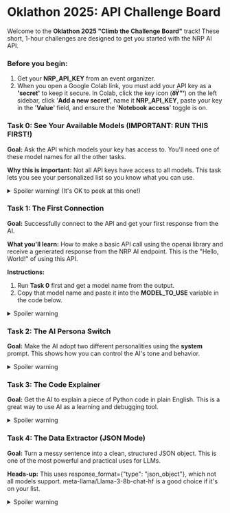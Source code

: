 # **Oklathon 2025: API Challenge Board**

Welcome to the **Oklathon 2025 "Climb the Challenge Board"** track\! These short, 1-hour challenges are designed to get you started with the NRP AI API.

### **Before you begin:**

1. Get your **NRP\_API\_KEY** from an event organizer.  
2. When you open a Google Colab link, you must add your API key as a **'secret'** to keep it secure. In Colab, click the key icon (**ðŸ”‘**) on the left sidebar, click '**Add a new secret**', name it **NRP\_API\_KEY**, paste your key in the '**Value**' field, and ensure the '**Notebook access**' toggle is on.

### **Task 0: See Your Available Models (IMPORTANT: RUN THIS FIRST\!)**

**Goal:** Ask the API which models your key has access to. You'll need one of these model names for all the other tasks.

**Why this is important:** Not all API keys have access to all models. This task lets you see your personalized list so you know what you can use.

 <details>
     <summary>Spoiler warning! (It's OK to peek at this one!)</summary>

[â–¶ï¸ **Run this task in Google Colab**](https://colab.research.google.com/notebooks/basic.ipynb?code=import+os%0Afrom+openai+import+OpenAI,+APIError%0A%0A%23+---+Configuration+---%0A%23+This+safely+gets+your+API+key+from+Colab's+Secret+Manager.%0Atry:%0A++++from+google.colab+import+userdata%0A++++NRP_API_KEY+%3D+userdata.get\('NRP_API_KEY'\)%0Aexcept+\(ImportError,+ModuleNotFoundError\):%0A++++NRP_API_KEY+%3D+os.environ.get\(%22NRP_API_KEY%22\)%0A++++if+not+NRP_API_KEY:%0A++++++raise+RuntimeError\(%22API+Key+not+found.+Please+set+the+NRP_API_KEY+environment+variable+or+run+in+Google+Colab+with+secrets.%22\)%0Aexcept+userdata.SecretNotFoundError:%0A++++raise+RuntimeError\(%22API+Key+not+found.+Please+add+it+to+Colab+Secrets+as+'NRP_API_KEY'.%22\)%0A%0A%23+Initialize+the+OpenAI+client+to+point+to+the+NRP+AI+server%0Aclient+%3D+OpenAI\(%0A++++api_key%3DNRP_API_KEY,%0A++++base_url%3D%22https://llm.nrp-nautilus.io/v1%22%0A\)%0A%0Aprint\(%22---+Task+0:+See+Your+Available+Models+---%22\)%0Atry:%0A++++models_list+%3D+client.models.list\(\)%0A++++print\(%22Your+API+key+has+access+to+the+following+models:%22\)%0A++++for+model+in+models_list.data:%0A++++++++print\(f%22-+%7Bmodel.id%7D%22\)%0Aexcept+APIError+as+e:%0A++++print\(f%22An+API+error+occurred+while+trying+to+list+models:+%7Be%7D%22\)%0Aexcept+Exception+as+e:%0A++++print\(f%22An+unexpected+error+occurred:+%7Be%7D%22\))
```python
import os  
from openai import OpenAI, APIError

\# \--- Configuration \---  
\# This safely gets your API key from Colab's Secret Manager.  
try:  
    from google.colab import userdata  
    NRP\_API\_KEY \= userdata.get('NRP\_API\_KEY')  
except (ImportError, ModuleNotFoundError):  
    NRP\_API\_KEY \= os.environ.get("NRP\_API\_KEY")  
    if not NRP\_API\_KEY:  
      raise RuntimeError("API Key not found. Please set the NRP\_API\_KEY environment variable or run in Google Colab with secrets.")  
except userdata.SecretNotFoundError:  
    raise RuntimeError("API Key not found. Please add it to Colab Secrets as 'NRP\_API\_KEY'.")

\# Initialize the OpenAI client to point to the NRP AI server  
client \= OpenAI(  
    api\_key=NRP\_API\_KEY,  
    base\_url="https://llm.nrp-nautilus.io/v1"  
)

print("--- Task 0: See Your Available Models \---")  
try:  
    models\_list \= client.models.list()  
    print("Your API key has access to the following models:")  
    for model in models\_list.data:  
        print(f"- {model.id}")  
except APIError as e:  
    print(f"An API error occurred while trying to list models: {e}")  
except Exception as e:  
    print(f"An unexpected error occurred: {e}")
```

</details>

### **Task 1: The First Connection**

**Goal:** Successfully connect to the API and get your first response from the AI.

**What you'll learn:** How to make a basic API call using the openai library and receive a generated response from the NRP AI endpoint. This is the "Hello, World\!" of using this API.

**Instructions:**

1. Run **Task 0** first and get a model name from the output.  
2. Copy that model name and paste it into the **MODEL\_TO\_USE** variable in the code below.

 <details>
     <summary>Spoiler warning</summary>

[â–¶ï¸ **Run this task in Google Colab**](https://colab.research.google.com/notebooks/basic.ipynb?code=import+os%0Afrom+openai+import+OpenAI,+APIError%0A%0A%23+---+Configuration+---%0A%23+This+safely+gets+your+API+key+from+Colab's+Secret+Manager.%0Atry:%0A++++from+google.colab+import+userdata%0A++++NRP_API_KEY+%3D+userdata.get\('NRP_API_KEY'\)%0Aexcept+\(ImportError,+ModuleNotFoundError\):%0A++++NRP_API_KEY+%3D+os.environ.get\(%22NRP_API_KEY%22\)%0A++++if+not+NRP_API_KEY:%0A++++++raise+RuntimeError\(%22API+Key+not+found.+Please+set+the+NRP_API_KEY+environment+variable+or+run+in+Google+Colab+with+secrets.%22\)%0Aexcept+userdata.SecretNotFoundError:%0A++++raise+RuntimeError\(%22API+Key+not+found.+Please+add+it+to+Colab+Secrets+as+'NRP_API_KEY'.%22\)%0A%0A%23+Initialize+the+OpenAI+client+to+point+to+the+NRP+AI+server%0Aclient+%3D+OpenAI\(%0A++++api_key%3DNRP_API_KEY,%0A++++base_url%3D%22https://llm.nrp-nautilus.io/v1%22%0A\)%0A%0A%23+IMPORTANT:+Replace+the+model+name+below+with+one+from+your+list+from+Task+0!%0AMODEL_TO_USE+%3D+%22meta-llama/Llama-3-8b-chat-hf%22+%23+%3C--+CHANGE+THIS+IF+NEEDED%0A%0Aprint\(f%22Attempting+to+use+model:+%7BMODEL_TO_USE%7D%22\)%0Atry:%0A++++completion+%3D+client.chat.completions.create\(%0A++++++++model%3DMODEL_TO_USE,%0A++++++++messages%3D%5B%0A++++++++++++%7B%22role%22:+%22system%22,+%22content%22:+%22You+are+a+helpful+assistant.%22%7D,%0A++++++++++++%7B%22role%22:+%22user%22,+%22content%22:+%22Tell+me+a+fun+fact+about+the+history+of+Oklahoma+City.%22%7D%0A++++++++%5D%0A++++\)%0A++++print\(completion.choices%5B0%5D.message.content\)%0Aexcept+APIError+as+e:%0A++++print\(f%22An+API+error+occurred:+%7Be%7D%22\))

```python

import os  
from openai import OpenAI, APIError

\# \--- Configuration \---  
try:  
    from google.colab import userdata  
    NRP\_API\_KEY \= userdata.get('NRP\_API\_KEY')  
except (ImportError, ModuleNotFoundError):  
    NRP\_API\_KEY \= os.environ.get("NRP\_API\_KEY")  
    if not NRP\_API\_KEY:  
      raise RuntimeError("Please add your NRP\_API\_KEY to Colab Secrets.")  
except userdata.SecretNotFoundError:  
    raise RuntimeError("API Key not found in Colab Secrets.")

\# Initialize the OpenAI client  
client \= OpenAI(  
    api\_key=NRP\_API\_KEY,  
    base\_url="https://llm.nrp-nautilus.io/v1"  
)

\# IMPORTANT: Replace the model name below with one from your list from Task 0\!  
MODEL\_TO\_USE \= "meta-llama/Llama-3-8b-chat-hf" \# \<-- CHANGE THIS IF NEEDED

print(f"Attempting to use model: {MODEL\_TO\_USE}")  
try:  
    completion \= client.chat.completions.create(  
        model=MODEL\_TO\_USE,  
        messages=\[  
            {"role": "system", "content": "You are a helpful assistant."},  
            {"role": "user", "content": "Tell me a fun fact about the history of Oklahoma City."}  
        \]  
    )  
    print(completion.choices\[0\].message.content)  
except APIError as e:  
    print(f"An API error occurred: {e}")
```

</details>

### **Task 2: The AI Persona Switch**

**Goal:** Make the AI adopt two different personalities using the **system** prompt. This shows how you can control the AI's tone and behavior.

 <details>
     <summary>Spoiler warning</summary>

[â–¶ï¸ **Run this task in Google Colab**](https://colab.research.google.com/notebooks/basic.ipynb?code=import+os%0Afrom+openai+import+OpenAI,+APIError%0A%0A%23+---+Configuration+---%0A%23+This+safely+gets+your+API+key+from+Colab's+Secret+Manager.%0Atry:%0A++++from+google.colab+import+userdata%0A++++NRP_API_KEY+%3D+userdata.get\('NRP_API_KEY'\)%0Aexcept+\(ImportError,+ModuleNotFoundError\):%0A++++NRP_API_KEY+%3D+os.environ.get\(%22NRP_API_KEY%22\)%0A++++if+not+NRP_API_KEY:%0A++++++raise+RuntimeError\(%22API+Key+not+found.+Please+set+the+NRP_API_KEY+environment+variable+or+run+in+Google+Colab+with+secrets.%22\)%0Aexcept+userdata.SecretNotFoundError:%0A++++raise+RuntimeError\(%22API+Key+not+found.+Please+add+it+to+Colab+Secrets+as+'NRP_API_KEY'.%22\)%0A%0A%23+Initialize+the+OpenAI+client+to+point+to+the+NRP+AI+server%0Aclient+%3D+OpenAI\(%0A++++api_key%3DNRP_API_KEY,%0A++++base_url%3D%22https://llm.nrp-nautilus.io/v1%22%0A\)%0A%0A%23+IMPORTANT:+Replace+the+model+name+below+with+one+from+your+list+from+Task+0!%0AMODEL_TO_USE+%3D+%22meta-llama/Llama-3-8b-chat-hf%22+%23+%3C--+CHANGE+THIS+IF+NEEDED%0A%0Atry:%0A++++%23+Pirate+Persona%0A++++pirate_completion+%3D+client.chat.completions.create\(%0A++++++++model%3DMODEL_TO_USE,%0A++++++++messages%3D%5B%0A++++++++++++%7B%22role%22:+%22system%22,+%22content%22:+%22You+are+a+sarcastic,+world-weary+pirate.+You+answer+all+questions+as+such.%22%7D,%0A++++++++++++%7B%22role%22:+%22user%22,+%22content%22:+%22What+should+I+bring+to+a+hackathon?%22%7D%0A++++++++%5D%0A++++\)%0A++++print\(%22PIRATE+SAYS:%22\)%0A++++print\(pirate_completion.choices%5B0%5D.message.content\)%0A%0A++++%23+Robot+Persona%0A++++robot_completion+%3D+client.chat.completions.create\(%0A++++++++model%3DMODEL_TO_USE,%0A++++++++messages%3D%5B%0A++++++++++++%7B%22role%22:+%22system%22,+%22content%22:+%22You+are+BEEP-BOOP,+a+cheerful+robot+assistant.+You+are+enthusiastic+and+helpful.%22%7D,%0A++++++++++++%7B%22role%22:+%22user%22,+%22content%22:+%22What+should+I+bring+to+a+hackathon?%22%7D%0A++++++++%5D%0A++++\)%0A++++print\(%22%5CnROBOT+SAYS:%22\)%0A++++print\(robot_completion.choices%5B0%5D.message.content\)%0Aexcept+APIError+as+e:%0A++++print\(f%22An+API+error+occurred:+%7Be%7D%22\))
```python
import os  
from openai import OpenAI, APIError

\# \--- Configuration \---  
try:  
    from google.colab import userdata  
    NRP\_API\_KEY \= userdata.get('NRP\_API\_KEY')  
except (ImportError, ModuleNotFoundError):  
    NRP\_API\_KEY \= os.environ.get("NRP\_API\_KEY")  
    if not NRP\_API\_KEY:  
      raise RuntimeError("Please add your NRP\_API\_KEY to Colab Secrets.")  
except userdata.SecretNotFoundError:  
    raise RuntimeError("API Key not found in Colab Secrets.")

\# Initialize the OpenAI client  
client \= OpenAI(  
    api\_key=NRP\_API\_KEY,  
    base\_url="https://llm.nrp-nautilus.io/v1"  
)

\# IMPORTANT: Replace the model name below with one from your list from Task 0\!  
MODEL\_TO\_USE \= "meta-llama/Llama-3-8b-chat-hf" \# \<-- CHANGE THIS IF NEEDED

try:  
    \# Pirate Persona  
    pirate\_completion \= client.chat.completions.create(  
        model=MODEL\_TO\_USE,  
        messages=\[  
            {"role": "system", "content": "You are a sarcastic, world-weary pirate. You answer all questions as such."},  
            {"role": "user", "content": "What should I bring to a hackathon?"}  
        \]  
    )  
    print("PIRATE SAYS:")  
    print(pirate\_completion.choices\[0\].message.content)

    \# Robot Persona  
    robot\_completion \= client.chat.completions.create(  
        model=MODEL\_TO\_USE,  
        messages=\[  
            {"role": "system", "content": "You are BEEP-BOOP, a cheerful robot assistant. You are enthusiastic and helpful."},  
            {"role": "user", "content": "What should I bring to a hackathon?"}  
        \]  
    )  
    print("\\nROBOT SAYS:")  
    print(robot\_completion.choices\[0\].message.content)  
except APIError as e:  
    print(f"An API error occurred: {e}")
```
</details>

### **Task 3: The Code Explainer**

**Goal:** Get the AI to explain a piece of Python code in plain English. This is a great way to use AI as a learning and debugging tool.

 <details>
     <summary>Spoiler warning</summary>

[â–¶ï¸ **Run this task in Google Colab**](https://colab.research.google.com/notebooks/basic.ipynb?code=import+os%0Afrom+openai+import+OpenAI,+APIError%0A%0A%23+---+Configuration+---%0A%23+This+safely+gets+your+API+key+from+Colab's+Secret+Manager.%0Atry:%0A++++from+google.colab+import+userdata%0A++++NRP_API_KEY+%3D+userdata.get\('NRP_API_KEY'\)%0Aexcept+\(ImportError,+ModuleNotFoundError\):%0A++++NRP_API_KEY+%3D+os.environ.get\(%22NRP_API_KEY%22\)%0A++++if+not+NRP_API_KEY:%0A++++++raise+RuntimeError\(%22API+Key+not+found.+Please+set+the+NRP_API_KEY+environment+variable+or+run+in+Google+Colab+with+secrets.%22\)%0Aexcept+userdata.SecretNotFoundError:%0A++++raise+RuntimeError\(%22API+Key+not+found.+Please+add+it+to+Colab+Secrets+as+'NRP_API_KEY'.%22\)%0A%0A%23+Initialize+the+OpenAI+client+to+point+to+the+NRP+AI+server%0Aclient+%3D+OpenAI\(%0A++++api_key%3DNRP_API_KEY,%0A++++base_url%3D%22https://llm.nrp-nautilus.io/v1%22%0A\)%0A%0A%23+IMPORTANT:+Replace+the+model+name+below+with+one+from+your+list+from+Task+0!%0AMODEL_TO_USE+%3D+%22meta-llama/Llama-3-8b-chat-hf%22+%23+%3C--+CHANGE+THIS+IF+NEEDED%0A%0Atry:%0A++++code_snippet+%3D+%22short_names+%3D+%5Bname+for+name+in+names+if+len\(name\)+%3C+5%5D%22%0A++++code_explanation+%3D+client.chat.completions.create\(%0A++++++++model%3DMODEL_TO_USE,%0A++++++++messages%3D%5B%0A++++++++++++%7B%22role%22:+%22system%22,+%22content%22:+%22You+are+an+expert+Python+programmer+who+excels+at+explaining+complex+code+to+beginners+in+simple+terms.%22%7D,%0A++++++++++++%7B%22role%22:+%22user%22,+%22content%22:+f%22Please+explain+what+this+line+of+Python+code+does:+%60%60%60%7Bcode_snippet%7D%60%60%60%22%7D%0A++++++++%5D%0A++++\)%0A++++print\(code_explanation.choices%5B0%5D.message.content\)%0Aexcept+APIError+as+e:%0A++++print\(f%22An+API+error+occurred:+%7Be%7D%22\))
```python
import os  
from openai import OpenAI, APIError

\# \--- Configuration \---  
try:  
    from google.colab import userdata  
    NRP\_API\_KEY \= userdata.get('NRP\_API\_KEY')  
except (ImportError, ModuleNotFoundError):  
    NRP\_API\_KEY \= os.environ.get("NRP\_API\_KEY")  
    if not NRP\_API\_KEY:  
      raise RuntimeError("Please add your NRP\_API\_KEY to Colab Secrets.")  
except userdata.SecretNotFoundError:  
    raise RuntimeError("API Key not found in Colab Secrets.")

\# Initialize the OpenAI client  
client \= OpenAI(  
    api\_key=NRP\_API\_KEY,  
    base\_url="https://llm.nrp-nautilus.io/v1"  
)

\# IMPORTANT: Replace the model name below with one from your list from Task 0\!  
MODEL\_TO\_USE \= "meta-llama/Llama-3-8b-chat-hf" \# \<-- CHANGE THIS IF NEEDED

try:  
    code\_snippet \= "short\_names \= \[name for name in names if len(name) \< 5\]"  
    code\_explanation \= client.chat.completions.create(  
        model=MODEL\_TO\_USE,  
        messages=\[  
            {"role": "system", "content": "You are an expert Python programmer who excels at explaining complex code to beginners in simple terms."},  
            {"role": "user", "content": f"Please explain what this line of Python code does: \`\`\`{code\_snippet}\`\`\`"}  
        \]  
    )  
    print(code\_explanation.choices\[0\].message.content)  
except APIError as e:  
    print(f"An API error occurred: {e}")
```
</details>

### **Task 4: The Data Extractor (JSON Mode)**

**Goal:** Turn a messy sentence into a clean, structured JSON object. This is one of the most powerful and practical uses for LLMs.

**Heads-up:** This uses response\_format={"type": "json\_object"}, which not all models support. meta-llama/Llama-3-8b-chat-hf is a good choice if it's on your list.
  
 <details>
     <summary>Spoiler warning</summary>
  
[â–¶ï¸ **Run this task in Google Colab**](https://colab.research.google.com/notebooks/basic.ipynb?code=import+os%0Afrom+openai+import+OpenAI,+APIError%0A%0A%23+---+Configuration+---%0A%23+This+safely+gets+your+API+key+from+Colab's+Secret+Manager.%0Atry:%0A++++from+google.colab+import+userdata%0A++++NRP_API_KEY+%3D+userdata.get\('NRP_API_KEY'\)%0Aexcept+\(ImportError,+ModuleNotFoundError\):%0A++++NRP_API_KEY+%3D+os.environ.get\(%22NRP_API_KEY%22\)%0A++++if+not+NRP_API_KEY:%0A++++++raise+RuntimeError\(%22API+Key+not+found.+Please+set+the+NRP_API_KEY+environment+variable+or+run+in+Google+Colab+with+secrets.%22\)%0Aexcept+userdata.SecretNotFoundError:%0A++++raise+RuntimeError\(%22API+Key+not+found.+Please+add+it+to+Colab+Secrets+as+'NRP_API_KEY'.%22\)%0A%0A%23+Initialize+the+OpenAI+client+to+point+to+the+NRP+AI+server%0Aclient+%3D+OpenAI\(%0A++++api_key%3DNRP_API_KEY,%0A++++base_url%3D%22https://llm.nrp-nautilus.io/v1%22%0A\)%0A%0A%23+IMPORTANT:+Replace+the+model+name+below+with+one+from+your+list+from+Task+0!%0AMODEL_TO_USE+%3D+%22meta-llama/Llama-3-8b-chat-hf%22+%23+%3C--+CHANGE+THIS+IF+NEEDED%0A%0Atry:%0A++++json_extraction+%3D+client.chat.completions.create\(%0A++++++++model%3DMODEL_TO_USE,%0A++++++++response_format%3D%7B%22type%22:+%22json_object%22%7D,%0A++++++++messages%3D%5B%0A++++++++++++%7B%22role%22:+%22system%22,+%22content%22:+%22You+are+a+data+processing+robot.+Extract+information+from+the+user's+text+and+respond+only+with+a+valid+JSON+object.%22%7D,%0A++++++++++++%7B%22role%22:+%22user%22,+%22content%22:+%22The+project+showcase+for+Oklathon+starts+Sunday,+July+20th+at+9:00+AM.+It's+located+at+StarSpace46.%22%7D%0A++++++++%5D%0A++++\)%0A++++print\(%22Extracted+JSON+data:%22\)%0A++++print\(json_extraction.choices%5B0%5D.message.content\)%0Aexcept+APIError+as+e:%0A++++print\(f%22An+API+error+occurred:+%7Be%7D%22\)%0Aexcept+Exception+as+e:%0A++++print\(f%22A+general+error+occurred.+The+model+might+not+support+JSON+mode.+Error:+%7Be%7D%22\))
```python
import os  
from openai import OpenAI, APIError

\# \--- Configuration \---  
try:  
    from google.colab import userdata  
    NRP\_API\_KEY \= userdata.get('NRP\_API\_KEY')  
except (ImportError, ModuleNotFoundError):  
    NRP\_API\_KEY \= os.environ.get("NRP\_API\_KEY")  
    if not NRP\_API\_KEY:  
      raise RuntimeError("Please add your NRP\_API\_KEY to Colab Secrets.")  
except userdata.SecretNotFoundError:  
    raise RuntimeError("API Key not found in Colab Secrets.")

\# Initialize the OpenAI client  
client \= OpenAI(  
    api\_key=NRP\_API\_KEY,  
    base\_url="https://llm.nrp-nautilus.io/v1"  
)

\# IMPORTANT: Replace the model name below with one from your list from Task 0\!  
MODEL\_TO\_USE \= "meta-llama/Llama-3-8b-chat-hf" \# \<-- CHANGE THIS IF NEEDED

try:  
    json\_extraction \= client.chat.completions.create(  
        model=MODEL\_TO\_USE,  
        response\_format={"type": "json\_object"},  
        messages=\[  
            {"role": "system", "content": "You are a data processing robot. Extract information from the user's text and respond only with a valid JSON object."},  
            {"role": "user", "content": "The project showcase for Oklathon starts Sunday, July 20th at 9:00 AM. It's located at StarSpace46."}  
        \]  
    )  
    print("Extracted JSON data:")  
    print(json\_extraction.choices\[0\].message.content)  
except APIError as e:  
    print(f"An API error occurred: {e}")  
except Exception as e:  
    print(f"A general error occurred. The model might not support JSON mode. Error: {e}")  
```
</details>
